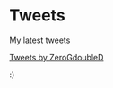 # Tweets

My latest tweets

<a class="twitter-timeline" data-lang="en" data-dnt="true" data-theme="dark" href="https://twitter.com/ZeroGdoubleD?ref_src=twsrc%5Etfw">Tweets by ZeroGdoubleD</a>
<script async src="https://platform.twitter.com/widgets.js" charset="utf-8"></script> 

:)